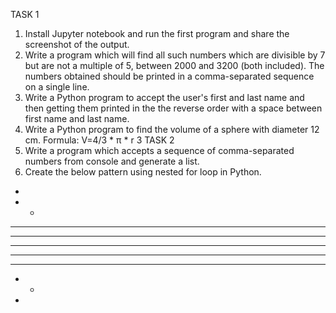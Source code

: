 TASK 1
1. Install Jupyter notebook and run the first program and share the screenshot of the output.
2. Write a program which will find all such numbers which are divisible by 7 but are not a multiple
of 5, between 2000 and 3200 (both included). The numbers obtained should be printed in a
comma-separated sequence on a single line.
3. Write a Python program to accept the user's first and last name and then getting them printed in
the the reverse order with a space between first name and last name.
4. Write a Python program to find the volume of a sphere with diameter 12 cm.
Formula: V=4/3 * π * r 3
TASK 2
1. Write a program which accepts a sequence of comma-separated numbers from console and
generate a list.
2. Create the below pattern using nested for loop in Python.
  *
  * *
  * * *
  * * * *
  * * * * *
  * * * *
  * * *
  * *
  *
